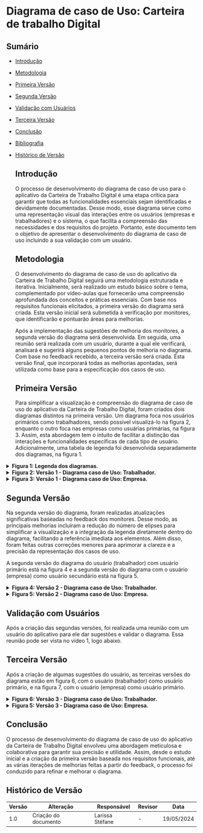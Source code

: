 # Diagrama de caso de Uso: Carteira de trabalho Digital

## Sumário
* [Introdução](#Introdução)
* [Metodologia](#Metodologia)
* [Primeira Versão](#Primeira-Versão)
* [Segunda Versão](#Segunda-Versão)
* [Validação com Usuários](#Validação-com-Usuários)
* [Terceira Versão](#Terceira-Versão)
* [Conclusão](#Conclusão)
* [Bibliografia](#Bibliografia)
* [Histórico de Versão](#Histórico-de-Versão)

  ## Introdução

  O processo de desenvolvimento do diagrama de caso de uso para o aplicativo da Carteira de Trabalho Digital é uma etapa crítica para garantir que todas as funcionalidades essenciais sejam identificadas e devidamente documentadas. Desse modo, esse diagrama serve como uma representação visual das interações entre os usuários (empresas e trabalhadores) e o sistema, o que facilita a compreensão das necessidades e dos requisitos do projeto. Portanto, este documento tem o objetivo de  apresentar o desenvolvimento do diagrama de caso de uso incluindo a sua validação com um usuário.

  ## Metodologia

  O desenvolvimento do diagrama de caso de uso do aplicativo da Carteira de Trabalho Digital seguirá uma metodologia estruturada e iterativa. Inicialmente, será realizado um estudo básico sobre o tema, complementado por vídeo-aulas que fornecerão uma compreensão aprofundada dos conceitos e práticas essenciais. Com base nos requisitos funcionais elicitados, a primeira versão do diagrama será criada. Esta versão inicial será submetida à verificação por monitores, que identificarão e pontuarão áreas para melhorias.

  Após a implementação das sugestões de melhoria dos monitores, a segunda versão do diagrama será desenvolvida. Em seguida, uma reunião será realizada com um usuário, durante a qual ele verificará, analisará e sugerirá alguns pequenos pontos de melhoria no diagrama. Com base no feedback recebido, a terceira versão será criada. Esta versão final, que incorporará todas as melhorias apontadas, será utilizada como base para a especificação dos casos de uso.

  ## Primeira Versão

  Para simplificar a visualização e compreensão do diagrama de caso de uso do aplicativo da Carteira de Trabalho Digital, foram criados dois diagramas distintos na primeira versão. Um diagrama foca nos usuários primários como trabalhadores, sendo possível visualizá-lo na figura 2, enquanto o outro foca nas empresas como usuárias primárias, na figura 3.  Assim, esta abordagem tem o intuito de facilitar a distinção das interações e funcionalidades específicas de cada tipo de usuário. Adicionalmente, uma tabela de legenda foi desenvolvida separadamente dos diagramas, na figura 1.

<details>
  <summary size="20"><b>  Figura 1: Legenda dos diagramas. </b></summary> 
<div align="center">
    Figura 1: Legenda dos diagramas.
    <br>
    <img src="https://raw.githubusercontent.com/Requisitos-de-Software/2024.1-CarteiradeTrabalhoDigital/main/docs/ImagensDiagrama/DiagramaCasoUsoCTD_legenda_page-0001.jpg">
    <br>
     Fonte: Larissa Stéfane
    <br>

</div>

 caso deseje visualizar em maior dimensão, clique em: [Versão 1 - Legenda](https://raw.githubusercontent.com/Requisitos-de-Software/2024.1-CarteiradeTrabalhoDigital/main/docs/ImagensDiagrama/DiagramaCasoUsoCTD_legenda_page-0001.jpg)
 
</details>

<details>
  <summary size="20"><b>  Figura 2: Versão 1 - Diagrama caso de Uso: Trabalhador. </b></summary> 
<div align="center">
     Figura 2: Versão 1 - Diagrama caso de Uso: Trabalhador
    <br>
    <img src="https://raw.githubusercontent.com/Requisitos-de-Software/2024.1-CarteiradeTrabalhoDigital/main/docs/ImagensDiagrama/DiagramaCasoUso_funcionario_vers1_page-0001.jpg">
    <br>
     Fonte: Larissa Stéfane
    <br>
  
</div>


  caso deseje visualizar em maior dimensão, clique em: [Versão 1 - Diagrama caso de Uso: Trabalhador](https://raw.githubusercontent.com/Requisitos-de-Software/2024.1-CarteiradeTrabalhoDigital/main/docs/ImagensDiagrama/DiagramaCasoUso_funcionario_vers1_page-0001.jpg)
  
</details>

<details>
  <summary size="20"><b>  Figura 3: Versão 1 - Diagrama caso de Uso: Empresa. </b></summary> 
<div align="center">
     Figura 3: Versão 1 - Diagrama caso de Uso: Empresa
    <br>
    <img src="https://raw.githubusercontent.com/Requisitos-de-Software/2024.1-CarteiradeTrabalhoDigital/main/docs/ImagensDiagrama/DiagramaCasoUsoCTD_empresa_vers1_page-0001.jpg">
    <br>
     Fonte: Larissa Stéfane
    <br>
  
</div>


  caso deseje visualizar em maior dimensão, clique em: [Versão 1 - Diagrama caso de Uso: Empresa](https://raw.githubusercontent.com/Requisitos-de-Software/2024.1-CarteiradeTrabalhoDigital/main/docs/ImagensDiagrama/DiagramaCasoUsoCTD_empresa_vers1_page-0001.jpg)
  
</details>

  ## Segunda Versão

Na segunda versão do diagrama, foram realizadas atualizações significativas baseadas no feedback dos monitores. Desse modo, as principais melhorias incluíram a redução do número de elipses para simplificar a visualização e a integração da legenda diretamente dentro do diagrama, facilitando a referência imediata aos elementos. Além disso, foram feitas outras correções menores para aprimorar a clareza e a precisão da representação dos casos de uso.

A segunda versão do diagrama do usuário (trabalhador) com usuário primário está na figura 4 e a segunda versão do diagrama com o usuário (empresa) como usuário secundário está na figura 5.


<details>
  <summary size="20"><b>  Figura 4: Versão 2 - Diagrama caso de Uso: Trabalhador. </b></summary> 
<div align="center">
     Figura 4: Versão 2 - Diagrama caso de Uso: Trabalhador
    <br>
    <img src="https://raw.githubusercontent.com/Requisitos-de-Software/2024.1-CarteiradeTrabalhoDigital/main/docs/ImagensDiagrama/DiagramaCasoUso_funcionario_vers2_page-0001.jpg">
    <br>
     Fonte: Larissa Stéfane
    <br>
  
</div>


  caso deseje visualizar em maior dimensão, clique em: [Versão 2 - Diagrama caso de Uso: Trabalhador](https://raw.githubusercontent.com/Requisitos-de-Software/2024.1-CarteiradeTrabalhoDigital/main/docs/ImagensDiagrama/DiagramaCasoUso_funcionario_vers2_page-0001.jpg)
  
</details>

<details>
  <summary size="20"><b>  Figura 5: Versão 2 - Diagrama caso de Uso: Empresa. </b></summary> 
<div align="center">
     Figura 5: Versão 2 - Diagrama caso de Uso: Empresa
    <br>
    <img src="https://raw.githubusercontent.com/Requisitos-de-Software/2024.1-CarteiradeTrabalhoDigital/main/docs/ImagensDiagrama/DiagramaCasoUso_Empresa_ver2_page-0001.jpg">
    <br>
     Fonte: Larissa Stéfane
    <br>
  
</div>


  caso deseje visualizar em maior dimensão, clique em: [Versão 2 - Diagrama caso de Uso: Empresa](https://raw.githubusercontent.com/Requisitos-de-Software/2024.1-CarteiradeTrabalhoDigital/main/docs/ImagensDiagrama/DiagramaCasoUso_Empresa_ver2_page-0001.jpg)
  
</details>



## Validação com Usuários

Após a criação das segundas versões, foi realizada uma reunião com um usuário do aplicativo para ele dar sugestões e validar o diagrama. Essa reunião pode ser vista no vídeo 1, logo abaixo.


## Terceira Versão

Após a criação de algumas sugestões do usuário, as terceiras versões do diagrama estão em figura 6, com o usuário (trabalhador) como usuário primário, e na figura 7, com o usuário (empresa) como usuário primário.

<details>
  <summary size="20"><b>  Figura 6: Versão 3 - Diagrama caso de Uso: Trabalhador. </b></summary> 
<div align="center">
     Figura 6: Versão 3 - Diagrama caso de Uso: Trabalhador
    <br>
    <img src="https://raw.githubusercontent.com/Requisitos-de-Software/2024.1-CarteiradeTrabalhoDigital/main/docs/ImagensDiagrama/DiagramaCasoUso_funcionario_Ver3_page-0001.jpg">
    <br>
     Fonte: Larissa Stéfane
    <br>
  
</div>


  caso deseje visualizar em maior dimensão, clique em: [Versão 3 - Diagrama caso de Uso: Trabalhador](https://raw.githubusercontent.com/Requisitos-de-Software/2024.1-CarteiradeTrabalhoDigital/main/docs/ImagensDiagrama/DiagramaCasoUso_funcionario_Ver3_page-0001.jpg)
  
</details>

<details>
  <summary size="20"><b>  Figura 5: Versão 3 - Diagrama caso de Uso: Empresa. </b></summary> 
<div align="center">
     Figura 7: Versão 3 - Diagrama caso de Uso: Empresa
    <br>
    <img src="https://raw.githubusercontent.com/Requisitos-de-Software/2024.1-CarteiradeTrabalhoDigital/main/docs/ImagensDiagrama/DiagramaCasoUso_Empresa_ver3_page-0001.jpg">
    <br>
     Fonte: Larissa Stéfane
    <br>
  
</div>


  caso deseje visualizar em maior dimensão, clique em: [Versão 3 - Diagrama caso de Uso: Empresa](https://raw.githubusercontent.com/Requisitos-de-Software/2024.1-CarteiradeTrabalhoDigital/main/docs/ImagensDiagrama/DiagramaCasoUso_Empresa_ver3_page-0001.jpg)
  
</details>

## Conclusão

O processo de desenvolvimento do diagrama de caso de uso do aplicativo da Carteira de Trabalho Digital envolveu uma abordagem meticulosa e colaborativa para garantir sua precisão e utilidade. Assim, desde o estudo inicial e a criação da primeira versão baseada nos requisitos funcionais, até as várias iterações de melhorias feitas a partir do feedback, o processo foi conduzido para refinar e melhorar o diagrama. 

## Histórico de Versão

| Versão | Alteração                         | Responsável     | Revisor               | Data       |
| ------ | --------------------------------- | --------------- | --------------------- | ---------- |
| 1.0    | Criação do documento            | Larissa Stéfane  | -      | 19/05/2024 |



  
